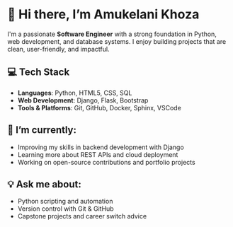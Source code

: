 # 👋 Hi there, I’m Amukelani Khoza

I'm a passionate **Software Engineer** with a strong foundation in Python, web development, and database systems. I enjoy building projects that are clean, user-friendly, and impactful.

## 💻 Tech Stack
- **Languages**: Python, HTML5, CSS, SQL
- **Web Development**: Django, Flask, Bootstrap
- **Tools & Platforms**: Git, GitHub, Docker, Sphinx, VSCode

## 🚀 I’m currently:
- Improving my skills in backend development with Django
- Learning more about REST APIs and cloud deployment
- Working on open-source contributions and portfolio projects

## 💡 Ask me about:
- Python scripting and automation
- Version control with Git & GitHub
- Capstone projects and career switch advice

